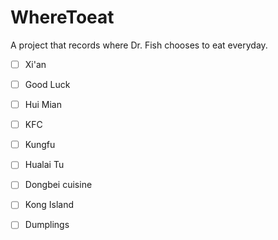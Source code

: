# WhereToeat
A project that records where Dr. Fish chooses to eat everyday. 

- [ ] Xi'an
- [ ] Good Luck

-[ ] Hui Mian


-[ ] KFC


-[ ] Kungfu


-[ ] Hualai Tu


-[ ] Dongbei cuisine


-[ ] Kong Island


-[ ] Dumplings

